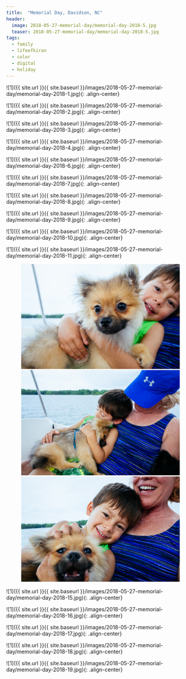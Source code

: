 ```yaml
---
title:  "Memorial Day, Davidson, NC"
header:
  image: 2018-05-27-memorial-day/memorial-day-2018-5.jpg
  teaser: 2018-05-27-memorial-day/memorial-day-2018-5.jpg
tags: 
  - family
  - lifeofkiran
  - color
  - digital
  - holiday
---
```


<p></p>
![1]({{ site.url }}{{ site.baseurl }}/images/2018-05-27-memorial-day/memorial-day-2018-1.jpg){: .align-center}
<figcaption> </figcaption>
<p></p>

<p></p>
![1]({{ site.url }}{{ site.baseurl }}/images/2018-05-27-memorial-day/memorial-day-2018-2.jpg){: .align-center}
<figcaption> </figcaption>
<p></p>

<p></p>
![1]({{ site.url }}{{ site.baseurl }}/images/2018-05-27-memorial-day/memorial-day-2018-3.jpg){: .align-center}
<figcaption> </figcaption>
<p></p>

<p></p>
![1]({{ site.url }}{{ site.baseurl }}/images/2018-05-27-memorial-day/memorial-day-2018-4.jpg){: .align-center}
<figcaption> </figcaption>
<p></p>

<p></p>
![1]({{ site.url }}{{ site.baseurl }}/images/2018-05-27-memorial-day/memorial-day-2018-6.jpg){: .align-center}
<figcaption> </figcaption>
<p></p>

<p></p>
![1]({{ site.url }}{{ site.baseurl }}/images/2018-05-27-memorial-day/memorial-day-2018-7.jpg){: .align-center}
<figcaption> </figcaption>
<p></p>

<p></p>
![1]({{ site.url }}{{ site.baseurl }}/images/2018-05-27-memorial-day/memorial-day-2018-8.jpg){: .align-center}
<figcaption> </figcaption>
<p></p>

<p></p>
![1]({{ site.url }}{{ site.baseurl }}/images/2018-05-27-memorial-day/memorial-day-2018-9.jpg){: .align-center}
<figcaption> </figcaption>
<p></p>

<p></p>
![1]({{ site.url }}{{ site.baseurl }}/images/2018-05-27-memorial-day/memorial-day-2018-10.jpg){: .align-center}
<figcaption> </figcaption>
<p></p>

<p></p>
![1]({{ site.url }}{{ site.baseurl }}/images/2018-05-27-memorial-day/memorial-day-2018-11.jpg){: .align-center}
<figcaption> </figcaption>
<p></p>

<figure class="third">
<img src="/images/2018-05-27-memorial-day/memorial-day-2018-12.jpg">
<img src="/images/2018-05-27-memorial-day/memorial-day-2018-13.jpg">
<img src="/images/2018-05-27-memorial-day/memorial-day-2018-14.jpg">
</figure>

<p></p>
![1]({{ site.url }}{{ site.baseurl }}/images/2018-05-27-memorial-day/memorial-day-2018-15.jpg){: .align-center}
<figcaption> </figcaption>
<p></p>

<p></p>
![1]({{ site.url }}{{ site.baseurl }}/images/2018-05-27-memorial-day/memorial-day-2018-16.jpg){: .align-center}
<figcaption> </figcaption>
<p></p>

<p></p>
![1]({{ site.url }}{{ site.baseurl }}/images/2018-05-27-memorial-day/memorial-day-2018-17.jpg){: .align-center}
<figcaption> </figcaption>
<p></p>

<p></p>
![1]({{ site.url }}{{ site.baseurl }}/images/2018-05-27-memorial-day/memorial-day-2018-18.jpg){: .align-center}
<figcaption> </figcaption>
<p></p>

<p></p>
![1]({{ site.url }}{{ site.baseurl }}/images/2018-05-27-memorial-day/memorial-day-2018-19.jpg){: .align-center}
<figcaption> </figcaption>
<p></p>

